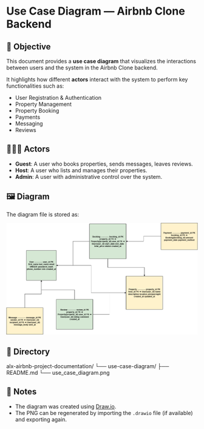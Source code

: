 # Use Case Diagram — Airbnb Clone Backend

## 📄 Objective

This document provides a **use case diagram** that visualizes the interactions between users and the system in the Airbnb Clone backend.

It highlights how different **actors** interact with the system to perform key functionalities such as:

- User Registration & Authentication
- Property Management
- Property Booking
- Payments
- Messaging
- Reviews

## 🧑‍🤝‍🧑 Actors

- **Guest**: A user who books properties, sends messages, leaves reviews.
- **Host**: A user who lists and manages their properties.
- **Admin**: A user with administrative control over the system.

## 🖼️ Diagram

The diagram file is stored as:


![Use Case Diagram](use_case_diagram.png)

## 📂 Directory
alx-airbnb-project-documentation/
└── use-case-diagram/
├── README.md
└── use_case_diagram.png

## 📌 Notes

- The diagram was created using [Draw.io](https://app.diagrams.net/).
- The PNG can be regenerated by importing the `.drawio` file (if available) and exporting again.
